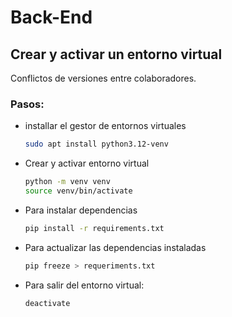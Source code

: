 # Back-End

## Crear y activar un entorno virtual

Conflictos de versiones entre colaboradores.

### Pasos:

- installar el gestor de entornos virtuales
   ```bash
   sudo apt install python3.12-venv

- Crear y activar entorno virtual

    ```bash
    python -m venv venv
    source venv/bin/activate
    ```

- Para instalar dependencias

    ```bash
    pip install -r requirements.txt
    ```

- Para actualizar las dependencias instaladas
    
    ```bash
    pip freeze > requeriments.txt
    ```

- Para salir del entorno virtual:
    ```bash
    deactivate
    ```
